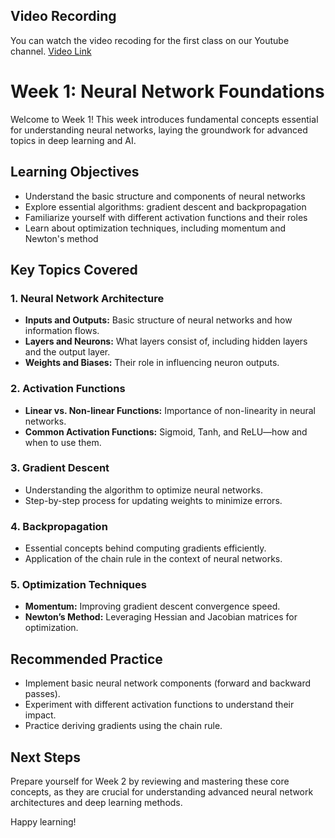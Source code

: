 ## Video Recording

You can watch the video recoding for the first class on our Youtube channel. [Video Link](https://youtu.be/CtI7gWx5mEU)

# Week 1: Neural Network Foundations

Welcome to Week 1! This week introduces fundamental concepts essential for understanding neural networks, laying the groundwork for advanced topics in deep learning and AI.

## Learning Objectives
- Understand the basic structure and components of neural networks
- Explore essential algorithms: gradient descent and backpropagation
- Familiarize yourself with different activation functions and their roles
- Learn about optimization techniques, including momentum and Newton's method

## Key Topics Covered

### 1. Neural Network Architecture
- **Inputs and Outputs:** Basic structure of neural networks and how information flows.
- **Layers and Neurons:** What layers consist of, including hidden layers and the output layer.
- **Weights and Biases:** Their role in influencing neuron outputs.

### 2. Activation Functions
- **Linear vs. Non-linear Functions:** Importance of non-linearity in neural networks.
- **Common Activation Functions:** Sigmoid, Tanh, and ReLU—how and when to use them.

### 3. Gradient Descent
- Understanding the algorithm to optimize neural networks.
- Step-by-step process for updating weights to minimize errors.

### 4. Backpropagation
- Essential concepts behind computing gradients efficiently.
- Application of the chain rule in the context of neural networks.

### 5. Optimization Techniques
- **Momentum:** Improving gradient descent convergence speed.
- **Newton’s Method:** Leveraging Hessian and Jacobian matrices for optimization.

## Recommended Practice
- Implement basic neural network components (forward and backward passes).
- Experiment with different activation functions to understand their impact.
- Practice deriving gradients using the chain rule.

## Next Steps
Prepare yourself for Week 2 by reviewing and mastering these core concepts, as they are crucial for understanding advanced neural network architectures and deep learning methods.

Happy learning!

